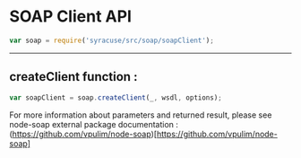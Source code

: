 # SOAP Client API  
```javascript
var soap = require('syracuse/src/soap/soapClient');
```
 
-------------
## createClient function :
``` javascript
var soapClient = soap.createClient(_, wsdl, options); 
```
For more information about parameters and returned result, please see node-soap external package documentation :  
(https://github.com/vpulim/node-soap)[https://github.com/vpulim/node-soap]  

